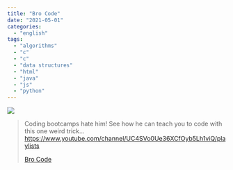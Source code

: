 ```yaml
---
title: "Bro Code"
date: "2021-05-01"
categories:
  - "english"
tags:
  - "algorithms"
  - "c"
  - "c"
  - "data structures"
  - "html"
  - "java"
  - "js"
  - "python"
---
```


![](https://yt3.ggpht.com/ytc/AAUvwngkLa2K2hztBjibf2pUaX9jdT9ytpNdPJqvRUUniw=s176-c-k-c0x00ffffff-no-rj)

> Coding bootcamps hate him! See how he can teach you to code with this one weird trick... https://www.youtube.com/channel/UC4SVo0Ue36XCfOyb5Lh1viQ/playlists
>
> [Bro Code](https://www.youtube.com/channel/UC4SVo0Ue36XCfOyb5Lh1viQ/playlists)
